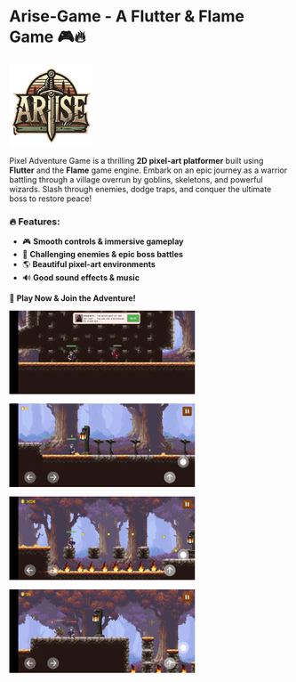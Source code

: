 # Arise-Game - A Flutter & Flame Game 🎮🔥

<img src="assets/images/app/logo.png" alt="Game Screenshot" width="150" height="150">

Pixel Adventure Game is a thrilling **2D pixel-art platformer** built using **Flutter** and the **Flame** game engine. Embark on an epic journey as a warrior battling through a village overrun by goblins, skeletons, and powerful wizards. Slash through enemies, dodge traps, and conquer the ultimate boss to restore peace!

### 🔥 Features:
- 🎮 **Smooth controls & immersive gameplay**
- 👾 **Challenging enemies & epic boss battles**
- 🌎 **Beautiful pixel-art environments**
- 🔊 **Good sound effects & music**

🚀 **Play Now & Join the Adventure!**

<img src="/screenshot/screenshot_1.jpeg" height="150"> <br/>

<img src="/screenshot/screenshot_2.jpeg" height="150"> <br/>

<img src="/screenshot/screenshot_3.jpeg" height="150"> <br/>

<img src="/screenshot/screenshot_4.jpeg" height="150"> <br/>
